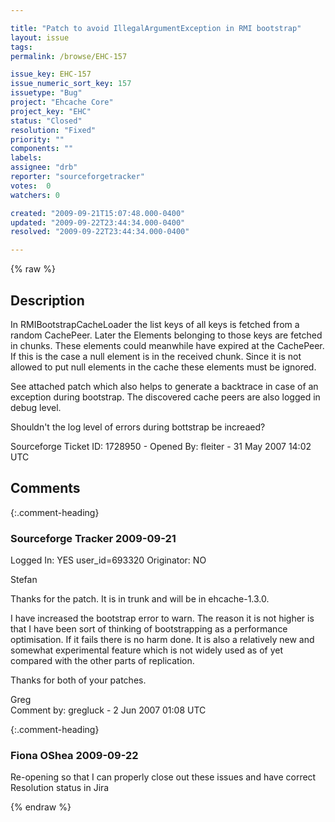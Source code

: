 ```yaml
---

title: "Patch to avoid IllegalArgumentException in RMI bootstrap"
layout: issue
tags: 
permalink: /browse/EHC-157

issue_key: EHC-157
issue_numeric_sort_key: 157
issuetype: "Bug"
project: "Ehcache Core"
project_key: "EHC"
status: "Closed"
resolution: "Fixed"
priority: ""
components: ""
labels: 
assignee: "drb"
reporter: "sourceforgetracker"
votes:  0
watchers: 0

created: "2009-09-21T15:07:48.000-0400"
updated: "2009-09-22T23:44:34.000-0400"
resolved: "2009-09-22T23:44:34.000-0400"

---
```




{% raw %}



## Description

<div markdown="1" class="description">

In RMIBootstrapCacheLoader the list keys of all keys is
fetched from a random CachePeer. Later the Elements
belonging to those keys are fetched in chunks.
These elements could meanwhile have expired at the 
CachePeer.
If this is the case a null element is in the received
chunk. Since it is not allowed to put null elements in
the cache these elements must be ignored.

See attached patch which also helps to generate a
backtrace in case of an exception during bootstrap.
The discovered cache peers are also logged in debug 
level.

Shouldn't the log level of errors during bottstrap be increaed?

Sourceforge Ticket ID: 1728950 - Opened By: fleiter - 31 May 2007 14:02 UTC

</div>

## Comments


{:.comment-heading}
### **Sourceforge Tracker** <span class="date">2009-09-21</span>

<div markdown="1" class="comment">

Logged In: YES 
user\_id=693320
Originator: NO

Stefan

Thanks for the patch. It is in trunk and will be in ehcache-1.3.0. 

I have increased the bootstrap error to warn. The reason it is not higher is that I have been sort of thinking of bootstrapping as a performance optimisation. If it fails there is no harm done. It is also a relatively new and somewhat experimental feature which is not widely used as of yet compared with the other parts of replication.

Thanks for both of your patches. 

Greg  
Comment by: gregluck - 2 Jun 2007 01:08 UTC

</div>


{:.comment-heading}
### **Fiona OShea** <span class="date">2009-09-22</span>

<div markdown="1" class="comment">

Re-opening so that I can properly close out these issues and have correct Resolution status in Jira

</div>



{% endraw %}
